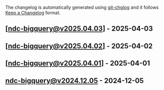 The changelog is automatically generated using [git-chglog](https://github.com/git-chglog/git-chglog) and it follows [Keep a Changelog](https://keepachangelog.com) format.


<a name="ndc-bigquery@v2025.04.03"></a>
## [ndc-bigquery@v2025.04.03] - 2025-04-03

<a name="ndc-bigquery@v2025.04.02"></a>
## [ndc-bigquery@v2025.04.02] - 2025-04-02

<a name="ndc-bigquery@v2025.04.01"></a>
## [ndc-bigquery@v2025.04.01] - 2025-04-01

<a name="ndc-bigquery@v2024.12.05"></a>
## ndc-bigquery@v2024.12.05 - 2024-12-05
